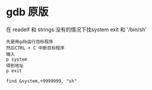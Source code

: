 # gdb 原版

在 readelf 和 strings 没有的情况下找system exit 和 '/bin/sh'

```
先是用gdb运行目标程序
然后CTRL + C 中断目标程序
输入
p system
得到地址
p exit

find &system,+9999999, "sh"
```
